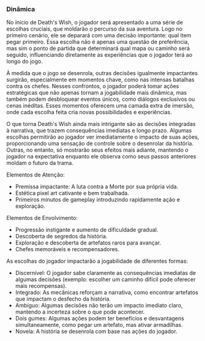 ### Dinâmica

No início de Death's Wish, o jogador será apresentado a uma série de escolhas cruciais, que moldarão o percurso da sua aventura. Logo no primeiro cenário, ele se deparará com uma decisão importante: qual item pegar primeiro. Essa escolha não é apenas uma questão de preferência, mas sim o ponto de partida que determinará qual mapa ou caminho será seguido, influenciando diretamente as experiências que o jogador terá ao longo do jogo.

À medida que o jogo se desenrola, outras decisões igualmente impactantes surgirão, especialmente em momentos chave, como nas intensas batalhas contra os chefes. Nesses confrontos, o jogador poderá tomar ações estratégicas que não apenas tornam a jogabilidade mais dinâmica, mas também podem desbloquear eventos únicos, como diálogos exclusivos ou cenas inéditas. Esses momentos oferecem uma camada extra de imersão, onde cada escolha feita cria novas possibilidades e experiências.

O que torna Death's Wish ainda mais intrigante são as decisões integradas à narrativa, que trazem consequências imediatas e longo prazo. Algumas escolhas permitirão ao jogador ver imediatamente o impacto de suas ações, proporcionando uma sensação de controle sobre o desenrolar da história. Outras, no entanto, só mostrarão seus efeitos mais adiante, mantendo o jogador na expectativa enquanto ele observa como seus passos anteriores moldam o futuro da trama.

Elementos de Atenção:
- Premissa impactante: A luta contra a Morte por sua própria vida.
- Estética pixel art cativante e bem trabalhada.
- Primeiros minutos de gameplay introduzindo rapidamente ação e exploração.
  
Elementos de Envolvimento:
- Progressão instigante e aumento de dificuldade gradual.
- Descoberta de segredos da história.
- Exploração e descoberta de artefatos raros para avançar.
- Chefes memoráveis e recompensadores.

As escolhas do jogador impactarão a jogabilidade de diferentes formas:
- Discernível: O jogador sabe claramente as consequências imediatas de algumas decisões (exemplo: escolher um caminho difícil pode oferecer mais recompensas).
- Integrado: As mecânicas reforçam a narrativa, como encontrar artefatos que impactam o desfecho da história.
- Ambíguo: Algumas decisões não terão um impacto imediato claro, mantendo a incerteza sobre o que pode acontecer.
- Dois gumes: Algumas ações podem ter benefícios e desvantagens simultaneamente, como pegar um artefato, mas ativar armadilhas.
- Novela: A história se desenrola com base nas ações do jogador.

